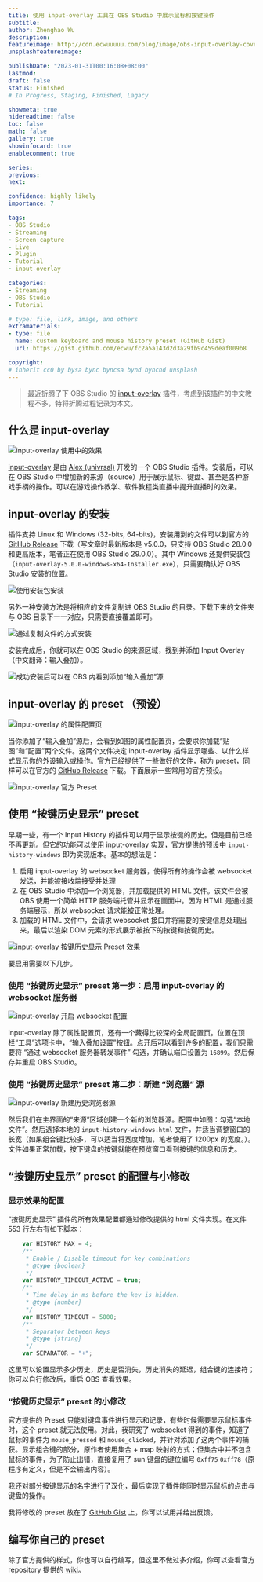 ```yaml
---
title: 使用 input-overlay 工具在 OBS Studio 中展示鼠标和按键操作
subtitle: 
author: Zhenghao Wu
description: 
featureimage: http://cdn.ecwuuuuu.com/blog/image/obs-input-overlay-cover.webp
unsplashfeatureimage: 

publishDate: "2023-01-31T00:16:08+08:00"
lastmod: 
draft: false
status: Finished
# In Progress, Staging, Finished, Lagacy

showmeta: true
hidereadtime: false
toc: false
math: false
gallery: true
showinfocard: true
enablecomment: true

series:
previous:
next:

confidence: highly likely
importance: 7

tags:
- OBS Studio
- Streaming
- Screen capture
- Live
- Plugin
- Tutorial
- input-overlay

categories:
- Streaming
- OBS Studio
- Tutorial

# type: file, link, image, and others
extramaterials:
- type: file
  name: custom keyboard and mouse history preset (GitHub Gist)
  url: https://gist.github.com/ecwu/fc2a5a143d2d3a29fb9c459deaf009b8

copyright: 
# inherit cc0 by bysa bync byncsa bynd byncnd unsplash
---
```


> 最近折腾了下 OBS Studio 的 [input-overlay](https://github.com/univrsal/input-overlay) 插件，考虑到该插件的中文教程不多，特将折腾过程记录为本文。

## 什么是 input-overlay

![input-overlay 使用中的效果](https://github.com/univrsal/input-overlay/blob/master/docs/io.png?raw=true)

[input-overlay](https://github.com/univrsal/input-overlay) 是由 [Alex (univrsal)](https://vrsal.xyz/) 开发的一个 OBS Studio 插件。安装后，可以在 OBS Studio 中增加新的来源（source）用于展示鼠标、键盘、甚至是各种游戏手柄的操作。可以在游戏操作教学、软件教程类直播中提升直播时的效果。

## input-overlay 的安装

插件支持 Linux 和 Windows (32-bits, 64-bits)，安装用到的文件可以到官方的 [GitHub Release](https://github.com/univrsal/input-overlay/releases/tag/v5.0.0) 下载（写文章时最新版本是 v5.0.0，只支持 OBS Studio 28.0.0 和更高版本，笔者正在使用 OBS Studio 29.0.0）。其中 Windows 还提供安装包（`input-overlay-5.0.0-windows-x64-Installer.exe`），只需要确认好 OBS Studio 安装的位置。

![使用安装包安装](http://cdn.ecwuuuuu.com/blog/image/input-overlay-installer.png-compressed.webp)

另外一种安装方法是将相应的文件复制进 OBS Studio 的目录。下载下来的文件夹与 OBS 目录下一一对应，只需要直接覆盖即可。

![通过复制文件的方式安装](http://cdn.ecwuuuuu.com/blog/image/input-overlay-file-replace.png-compressed.webp)

安装完成后，你就可以在 OBS Studio 的来源区域，找到并添加 Input Overlay （中文翻译：输入叠加）。

![成功安装后可以在 OBS 内看到添加“输入叠加”源](http://cdn.ecwuuuuu.com/blog/image/input-overlay-in-obs-source.png-compressed.webp)

## input-overlay 的 preset （预设）

![input-overlay 的属性配置页](http://cdn.ecwuuuuu.com/blog/image/input-overlay-in-obs-settings.png-compressed.webp)

当你添加了“输入叠加”源后，会看到如图的属性配置页，会要求你加载“贴图”和“配置”两个文件。这两个文件决定 input-overlay 插件显示哪些、以什么样式显示你的外设输入或操作。官方已经提供了一些做好的文件，称为 preset，同样可以在官方的 [GitHub Release](https://github.com/univrsal/input-overlay/releases/download/v5.0.0/input-overlay-5.0.0-presets.zip) 下载。下面展示一些常用的官方预设。


![input-overlay 官方 Preset](http://cdn.ecwuuuuu.com/blog/image/input-overlay-presets-v2.png-compressed.webp)

## 使用 “按键历史显示” preset 

早期一些，有一个 Input History 的插件可以用于显示按键的历史。但是目前已经不再更新。但它的功能可以使用 input-overlay 实现，官方提供的预设中 `input-history-windows` 即为实现版本。基本的想法是：

1. 启用 input-overlay 的 websocket 服务器，使得所有的操作会被 websocket 发送，并能被接收端接受并处理
2. 在 OBS Studio 中添加一个浏览器，并加载提供的 HTML 文件。该文件会被 OBS 使用一个简单 HTTP 服务端托管并显示在画面中。因为 HTML 是通过服务端展示，所以 websocket 请求能被正常处理。
3. 加载的 HTML 文件中，会请求 websocket 接口并将需要的按键信息处理出来，最后以渲染 DOM 元素的形式展示被按下的按键和按键历史。

![input-overlay 按键历史显示 Preset 效果](http://cdn.ecwuuuuu.com/blog/image/input-overlay-history-demo.png-compressed.webp)

要启用需要以下几步。

### 使用 “按键历史显示” preset 第一步：启用 input-overlay 的 websocket 服务器

![input-overlay 开启 websocket 配置](http://cdn.ecwuuuuu.com/blog/image/input-overlay-websocket-settings.png-compressed.webp)

input-overlay 除了属性配置页，还有一个藏得比较深的全局配置页。位置在顶栏“工具”选项卡中，“输入叠加设置”按钮。点开后可以看到许多的配置，我们只需要将 “通过 websocket 服务器转发事件” 勾选，并确认端口设置为 `16899`。然后保存并重启 OBS Studio。

### 使用 “按键历史显示” preset 第二步：新建 “浏览器” 源

![input-overlay 新建历史浏览器源](http://cdn.ecwuuuuu.com/blog/image/input-overlay-source-settings-v2.png-compressed.webp)

然后我们在主界面的“来源”区域创建一个新的浏览器源。配置中如图：勾选“本地文件”。然后选择本地的 `input-history-windows.html` 文件，并适当调整窗口的长宽（如果组合键比较多，可以适当将宽度增加，笔者使用了 1200px 的宽度。）。文件如果正常加载，按下键盘的按键就能在预览窗口看到按键的信息和历史。

## “按键历史显示” preset 的配置与小修改

### 显示效果的配置

“按键历史显示” 插件的所有效果配置都通过修改提供的 html 文件实现。在文件 553 行左右有如下脚本：

```js
    var HISTORY_MAX = 4;
    /**
     * Enable / Disable timeout for key combinations
     * @type {boolean}
     */
    var HISTORY_TIMEOUT_ACTIVE = true;
    /**
     * Time delay in ms before the key is hidden.
     * @type {number}
     */
    var HISTORY_TIMEOUT = 5000;
    /**
     * Separator between keys
     * @type {string}
     */
    var SEPARATOR = "+";
```

这里可以设置显示多少历史，历史是否消失，历史消失的延迟，组合键的连接符；你可以自行修改后，重启 OBS 查看效果。

###  “按键历史显示” preset 的小修改

官方提供的 Preset 只能对键盘事件进行显示和记录，有些时候需要显示鼠标事件时，这个 preset 就无法使用。对此，我研究了 websocket 得到的事件，知道了鼠标的事件为 `mouse_pressed` 和 `mouse_clicked`，并针对添加了这两个事件的捕获。显示组合键的部分，原作者使用集合 + map 映射的方式；但集合中并不包含鼠标的事件，为了防止出错，直接复用了 sun 键盘的键位编号 `0xff75` `0xff78`（原程序有定义，但是不会输出内容）。

我还对部分按键显示的名字进行了汉化，最后实现了插件能同时显示鼠标的点击与键盘的操作。

我将修改的 preset 放在了 [GitHub Gist](https://gist.github.com/ecwu/fc2a5a143d2d3a29fb9c459deaf009b8) 上，你可以试用并给出反馈。

## 编写你自己的 preset

除了官方提供的样式，你也可以自行编写，但这里不做过多介绍，你可以查看官方 repository 提供的 [wiki](https://github.com/univrsal/input-overlay/wiki)。